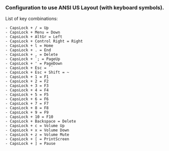 ### Configuration to use ANSI US Layout (with keyboard symbols).

List of key combinations:

    - CapsLock + / = Up
    - CapsLock + Menu = Down
    - CapsLock + AltGr = Left
    - CapsLock + Control Right = Right
    - CapsLock + l = Home
    - CapsLock + . = End
    - CapsLock + , = Delete
    - CapsLock + `; = PageUp
    - CapsLock + ' = PageDown
    - CapsLock + Esc = ``
    - CapsLock + Esc + Shift = ~
    - CapsLock + 1 = F1
    - CapsLock + 2 = F2
    - CapsLock + 3 = F3
    - CapsLock + 4 = F4
    - CapsLock + 5 = F5
    - CapsLock + 6 = F6
    - CapsLock + 7 = F7
    - CapsLock + 8 = F8
    - CapsLock + 9 = F9
    - CapsLock + 10 = F10
    - CapsLock + Backspace = Delete
    - CapsLock + c = Volume Up
    - CapsLock + x = Volume Down
    - CapsLock + z = Volume Mute
    - CapsLock + [ = PrintScreen
    - CapsLock + ] = Pause
